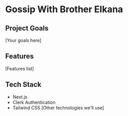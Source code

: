 # Gossip With Brother Elkana

## Project Goals
[Your goals here]

## Features
[Features list]

## Tech Stack
- Next.js
- Clerk Authentication
- Tailwind CSS
[Other technologies we'll use]
